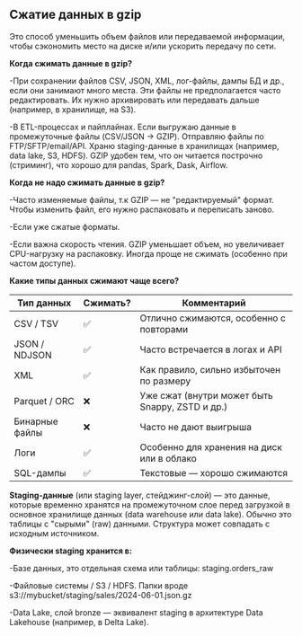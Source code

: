 ## Сжатие данных в gzip

Это способ уменьшить объем файлов или передаваемой информации, чтобы сэкономить место на диске и/или ускорить передачу по сети.

**Когда сжимать данные в gzip?**

-При сохранении файлов CSV, JSON, XML, лог-файлы, дампы БД и др., если они занимают много места. Эти файлы не предполагается часто редактировать. 
Их нужно архивировать или передавать дальше (например, в хранилище, на S3).

-В ETL-процессах и пайплайнах. Если выгружаю данные в промежуточные файлы (CSV/JSON → GZIP). Отправляю файлы по FTP/SFTP/email/API.
Храню staging-данные в хранилищах (например, data lake, S3, HDFS). GZIP удобен тем, что он читается построчно (стриминг), что хорошо для pandas, Spark, Dask, Airflow.

**Когда не надо сжимать данные в gzip?**

-Часто изменяемые файлы, т.к GZIP — не "редактируемый" формат. Чтобы изменить файл, его нужно распаковать и переписать заново.

-Если уже сжатые форматы.

-Если важна скорость чтения. GZIP уменьшает объем, но увеличивает CPU-нагрузку на распаковку. Иногда проще не сжимать (особенно при частом доступе).

**Какие типы данных сжимают чаще всего?**

| Тип данных     | Сжимать? | Комментарий                                     |
| -------------- | -------- | ----------------------------------------------- |
| CSV / TSV      | ✅        | Отлично сжимаются, особенно с повторами         |
| JSON / NDJSON  | ✅        | Часто встречается в логах и API                 |
| XML            | ✅        | Как правило, сильно избыточен по размеру        |
| Parquet / ORC  | ❌        | Уже сжат (внутри может быть Snappy, ZSTD и др.) |
| Бинарные файлы | ❌        | Часто не дают выигрыша                          |
| Логи           | ✅        | Особенно для хранения на диск или в облако      |
| SQL-дампы      | ✅        | Текстовые — хорошо сжимаются                    |


**Staging-данные** (или staging layer, стейджинг-слой) — это данные, которые временно хранятся на промежуточном слое перед загрузкой в основное хранилище данных (data warehouse или data lake). 
Обычно это таблицы с "сырыми" (raw) данными. Структура может совпадать с исходным источником.

**Физически staging хранится в:**

-Базе данных, это отдельная схема или таблицы: staging.orders_raw

-Файловые системы / S3 / HDFS. Папки вроде s3://mybucket/staging/sales/2024-06-01.json.gz

-Data Lake, слой bronze — эквивалент staging в архитектуре Data Lakehouse (например, в Delta Lake).
